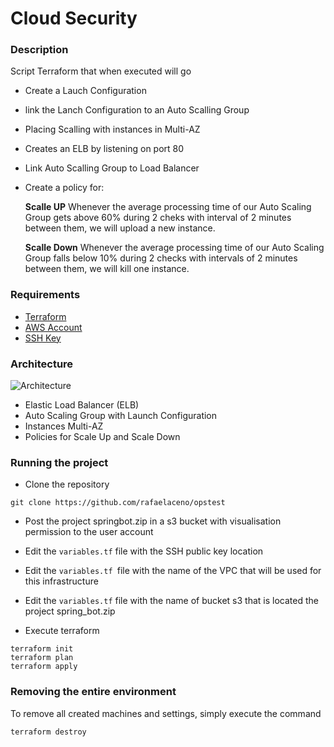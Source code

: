 
# Cloud Security

### Description

Script Terraform that when executed will go
- Create a Lauch Configuration
- link the Lanch Configuration to an Auto Scalling Group
- Placing Scalling with instances in Multi-AZ
- Creates an ELB by listening on port 80
- Link Auto Scalling Group to Load Balancer
- Create a policy for: 

    **Scalle UP**
Whenever the average processing time of our Auto Scaling Group gets above 60% during 2 cheks with interval of 2 minutes between them, we will upload a new instance.

   **Scalle Down**
Whenever the average processing time of our Auto Scaling Group falls below 10% during 2 checks with intervals of 2 minutes between them, we will kill one instance.



### Requirements
- [Terraform](https://www.terraform.io/downloads.html)
- [AWS Account](https://aws.amazon.com/)
- [SSH Key](https://docs.aws.amazon.com/AWSEC2/latest/UserGuide/ec2-key-pairs.html)

### Architecture
![Architecture](https://user-images.githubusercontent.com/32931856/51339968-ead70780-1a74-11e9-9a31-fe0892b65e59.png)
- Elastic Load Balancer (ELB)
- Auto Scaling Group with Launch Configuration
- Instances Multi-AZ
- Policies for Scale Up and Scale Down

### Running the project

- Clone the repository

```
git clone https://github.com/rafaelaceno/opstest

```
- Post the project springbot.zip in a s3 bucket with visualisation permission to the user account
- Edit the `variables.tf` file with the SSH public key location 
- Edit the `variables.tf `file with the name of the VPC that will be used for this infrastructure
- Edit the `variables.tf` file with the name of bucket s3 that is located the project spring_bot.zip

- Execute terraform

```
terraform init
terraform plan
terraform apply

```

### Removing the entire environment

To remove all created machines and settings, simply execute the command

`terraform destroy`
